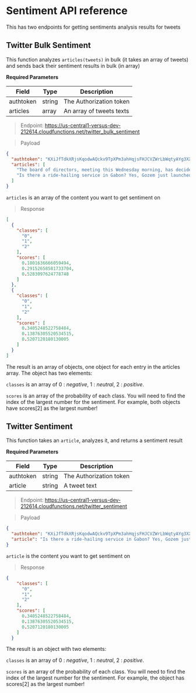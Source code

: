 # Sentiment API reference

This has two endpoints for getting sentiments analysis results for tweets

## Twitter Bulk Sentiment

This function analyzes `articles(tweets)` in bulk (it takes an array of tweets) and sends back their sentiment results in bulk (in array)

**Required Parameters**

| Field     | Type   | Description                         |
|-----------|--------|-------------------------------------|
| authtoken | string | The Authorization token             |
| articles  | array  | An array of tweets texts            |


> Endpoint: https://us-central1-versus-dev-212614.cloudfunctions.net/twitter_bulk_sentiment

> Payload

```json
{
  "authtoken": "KXiJfTdkXRjsKqodwAQckv9TpXPm3ahHqjsFHJCVZWrLbWqtyAYg3XXhGFj7iQUd",
  "articles": [
    "The board of directors, meeting this Wednesday morning, has decided to formally communicate to the Super League and the rest of the founding clubs its decision not to finally formalise its adherence to the project.",
    "Is there a ride-hailing service in Gabon? Yes, Gozem just launched there this week."
  ]
}
```
`articles` is an array of the content you want to get sentiment on

> Response
```json
[
  {
    "classes": [
      "0",
      "1",
      "2"
    ],
    "scores": [
      0.1801636666059494,
      0.29152658581733704,
      0.5283097624778748
    ]
  },
  {
    "classes": [
      "0",
      "1",
      "2"
    ],
    "scores": [
      0.3405248522758484,
      0.13876305520534515,
      0.5207120180130005
    ]
  }
]
```
The result is an array of objects, one object for each entry in the articles array. The object has two elements: 

`classes` is an array of  0 : *negative*, 1 : *neutral*, 2 : *positive*. 

`scores` is an array of the probability of each class. You will need to find the index of the largest number for the sentiment. For example, both objects have scores[2] as the largest number!



## Twitter Sentiment

This function takes an `article`, analyzes it, and returns a sentiment result

**Required Parameters**

| Field     | Type   | Description                         |
|-----------|--------|-------------------------------------|
| authtoken | string | The Authorization token             |
| article   | string | A  tweet text                      |

> Endpoint:  https://us-central1-versus-dev-212614.cloudfunctions.net/twitter_sentiment

> Payload

```json
{
  "authtoken": "KXiJfTdkXRjsKqodwAQckv9TpXPm3ahHqjsFHJCVZWrLbWqtyAYg3XXhGFj7iQUd",
  "article": "Is there a ride-hailing service in Gabon? Yes, Gozem just launched there this week."
}
```

`article` is the content you want to get sentiment on


> Response

```json
{
    "classes": [
      "0",
      "1",
      "2"
    ],
    "scores": [
      0.3405248522758484,
      0.13876305520534515,
      0.5207120180130005
    ]
  }
```
The result is an object with two elements:

`classes` is an array of  0 : *negative*, 1 : *neutral*, 2 : *positive*. 

`scores` is an array of the probability of each class. You will need to find the index of the largest number for the sentiment. For example, the object has scores[2] as the largest number!